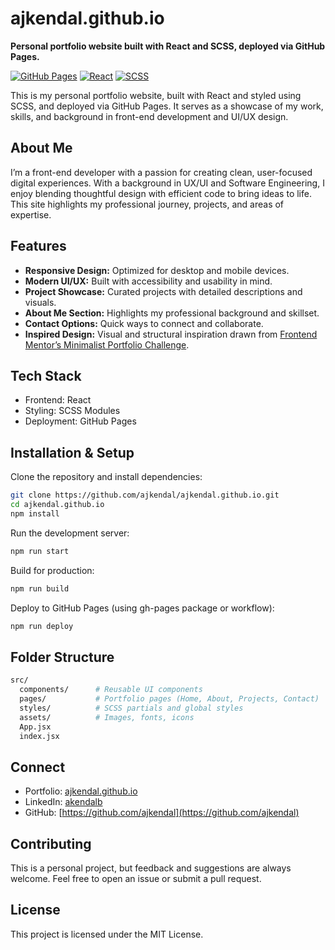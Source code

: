 # ajkendal.github.io

**Personal portfolio website built with React and SCSS, deployed via GitHub Pages.**

[![GitHub Pages](https://img.shields.io/badge/deployed-GitHub%20Pages-blue)](https://ajkendal.github.io)
[![React](https://img.shields.io/badge/Built%20With-React-61DAFB?logo=react&logoColor=white)](https://react.dev/)
[![SCSS](https://img.shields.io/badge/Styled%20With-SCSS-CC6699?logo=sass&logoColor=white)](https://sass-lang.com/)

This is my personal portfolio website, built with React and styled using SCSS, and deployed via GitHub Pages. It serves as a showcase of my work, skills, and background in front-end development and UI/UX design.

## About Me

I’m a front-end developer with a passion for creating clean, user-focused digital experiences. With a background in UX/UI and Software Engineering, I enjoy blending thoughtful design with efficient code to bring ideas to life. This site highlights my professional journey, projects, and areas of expertise.

## Features

- **Responsive Design:** Optimized for desktop and mobile devices.
- **Modern UI/UX:** Built with accessibility and usability in mind.
- **Project Showcase:** Curated projects with detailed descriptions and visuals.
- **About Me Section:** Highlights my professional background and skillset.
- **Contact Options:** Quick ways to connect and collaborate.
- **Inspired Design:** Visual and structural inspiration drawn from [Frontend Mentor’s Minimalist Portfolio Challenge](https://www.frontendmentor.io/challenges/minimalist-portfolio-website-LMy-ZRyiE).

## Tech Stack

- Frontend: React
- Styling: SCSS Modules
- Deployment: GitHub Pages

## Installation & Setup

Clone the repository and install dependencies:

```bash
git clone https://github.com/ajkendal/ajkendal.github.io.git
cd ajkendal.github.io
npm install
```

Run the development server:

```bash
npm run start
```

Build for production:

```bash
npm run build
```

Deploy to GitHub Pages (using gh-pages package or workflow):

```bash
npm run deploy
```

## Folder Structure

```bash
src/
  components/      # Reusable UI components
  pages/           # Portfolio pages (Home, About, Projects, Contact)
  styles/          # SCSS partials and global styles
  assets/          # Images, fonts, icons
  App.jsx
  index.jsx
```

## Connect

- Portfolio: [ajkendal.github.io](https://ajkendal.github.io/)
- LinkedIn: [akendalb](https://www.linkedin.com/in/akendalb/)
- GitHub: [https://github.com/ajkendal](https://github.com/ajkendal)

## Contributing

This is a personal project, but feedback and suggestions are always welcome. Feel free to open an issue or submit a pull request.

## License

This project is licensed under the MIT License.
